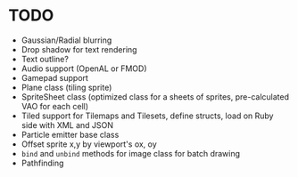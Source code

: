 # TODO

* Gaussian/Radial blurring
* Drop shadow for text rendering
* Text outline?
* Audio support (OpenAL or FMOD)
* Gamepad support
* Plane class (tiling sprite)
* SpriteSheet class (optimized class for a sheets of sprites, pre-calculated VAO for each cell)
* Tiled support for Tilemaps and Tilesets, define structs, load on Ruby side with XML and JSON
* Particle emitter base class
* Offset sprite x,y by viewport's ox, oy
* `bind` and `unbind` methods for image class for batch drawing
* Pathfinding
